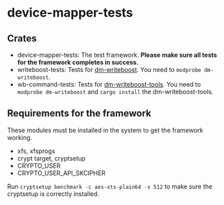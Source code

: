 # device-mapper-tests

## Crates

- device-mapper-tests: The test framework. **Please make sure all tests for the framework completes in success.**
- writeboost-tests: Tests for [dm-writeboost](https://github.com/akiradeveloper/dm-writeboost). You need to `modprobe dm-writeboost`.
- wb-command-tests: Tests for [dm-writeboost-tools](https://github.com/akiradeveloper/dm-writeboost-tools). You need to `modprobe dm-writeboost` and `cargo install` the dm-writeboost-tools.

## Requirements for the framework

These modules must be installed in the system to get the framework working.

- xfs, xfsprogs
- crypt target, cryptsetup
- CRYPTO_USER
- CRYPTO_USER_API_SKCIPHER

Run `cryptsetup benchmark -c aes-xts-plain64 -s 512` to make sure the cryptsetup is correctly installed.
